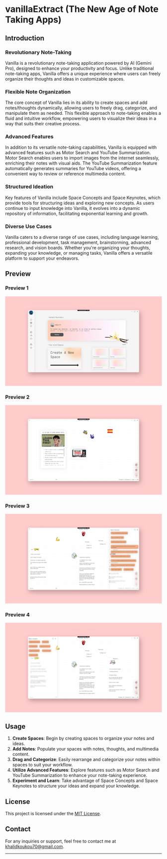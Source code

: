 # vanillaExtract (The New Age of Note Taking Apps)



## Introduction

### Revolutionary Note-Taking
Vanilla is a revolutionary note-taking application powered by AI (Gemini Pro), designed to enhance your productivity and focus. Unlike traditional note-taking apps, Vanilla offers a unique experience where users can freely organize their thoughts and ideas in customizable spaces.

### Flexible Note Organization
The core concept of Vanilla lies in its ability to create spaces and add notes/thoughts dynamically, allowing users to freely drag, categorize, and manipulate them as needed. This flexible approach to note-taking enables a fluid and intuitive workflow, empowering users to visualize their ideas in a way that suits their creative process.

### Advanced Features
In addition to its versatile note-taking capabilities, Vanilla is equipped with advanced features such as Motor Search and YouTube Summarization. Motor Search enables users to import images from the internet seamlessly, enriching their notes with visual aids. The YouTube Summarization feature automatically generates summaries for YouTube videos, offering a convenient way to review or reference multimedia content.

### Structured Ideation
Key features of Vanilla include Space Concepts and Space Keynotes, which provide tools for structuring ideas and exploring new concepts. As users continue to input knowledge into Vanilla, it evolves into a dynamic repository of information, facilitating exponential learning and growth.

### Diverse Use Cases
Vanilla caters to a diverse range of use cases, including language learning, professional development, task management, brainstorming, advanced research, and vision boards. Whether you're organizing your thoughts, expanding your knowledge, or managing tasks, Vanilla offers a versatile platform to support your endeavors.


## Preview
### Preview 1
![Preview](https://github.com/777leed/vanillaExtract/blob/main/preview1.png)
### Preview 2
![Preview](https://github.com/777leed/vanillaExtract/blob/main/preview3.png)
### Preview 3
![Preview](https://github.com/777leed/vanillaExtract/blob/main/preview4.png)
### Preview 4
![Preview](https://github.com/777leed/vanillaExtract/blob/main/preview5.png)


## Usage
1. **Create Spaces**: Begin by creating spaces to organize your notes and ideas.
2. **Add Notes**: Populate your spaces with notes, thoughts, and multimedia content.
3. **Drag and Categorize**: Easily rearrange and categorize your notes within spaces to suit your workflow.
4. **Utilize Advanced Features**: Explore features such as Motor Search and YouTube Summarization to enhance your note-taking experience.
5. **Experiment and Learn**: Take advantage of Space Concepts and Space Keynotes to structure your ideas and expand your knowledge.


## License
This project is licensed under the [MIT License](LICENSE).

## Contact
For any inquiries or support, feel free to contact me at [khalidkoukou70@gmail.com](mailto:khalidkoukou70@gmail.com).

---
